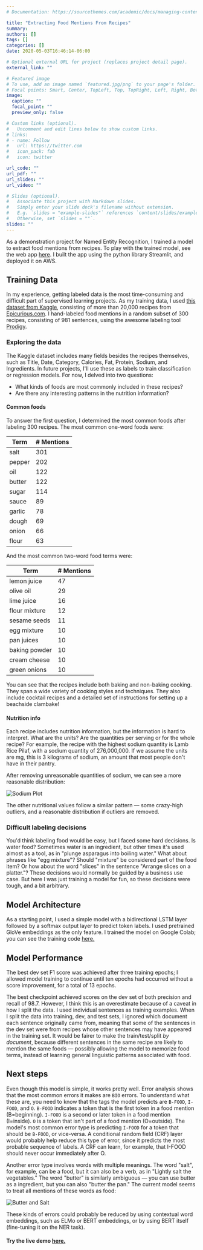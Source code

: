```yaml
---
# Documentation: https://sourcethemes.com/academic/docs/managing-content/

title: "Extracting Food Mentions From Recipes"
summary: 
authors: []
tags: []
categories: []
date: 2020-05-03T16:46:14-06:00

# Optional external URL for project (replaces project detail page).
external_link: ""

# Featured image
# To use, add an image named `featured.jpg/png` to your page's folder.
# Focal points: Smart, Center, TopLeft, Top, TopRight, Left, Right, BottomLeft, Bottom, BottomRight.
image:
  caption: ""
  focal_point: ""
  preview_only: false

# Custom links (optional).
#   Uncomment and edit lines below to show custom links.
# links:
# - name: Follow
#   url: https://twitter.com
#   icon_pack: fab
#   icon: twitter

url_code: ""
url_pdf: ""
url_slides: ""
url_video: ""

# Slides (optional).
#   Associate this project with Markdown slides.
#   Simply enter your slide deck's filename without extension.
#   E.g. `slides = "example-slides"` references `content/slides/example-slides.md`.
#   Otherwise, set `slides = ""`.
slides: ""
---
```

As a demonstration project for Named Entity Recognition, I trained a model to extract food mentions from recipes. To play with the trained model, see the web app [here](http://54.213.148.85:8501). I built the app using the python library Streamlit, and deployed it on AWS.




## Training Data
In my experience, getting labeled data is the most time-consuming and difficult part of supervised learning projects. As my training data, I used [this dataset from Kaggle](https://www.kaggle.com/hugodarwood/epirecipes), consisting of more than 20,000 recipes from [Epicurious.com](www.epicurious.com). I hand-labeled food mentions in a random subset of 300 recipes, consisting of 981 sentences, using the awesome labeling tool [Prodigy](https://prodi.gy). 


### Exploring the data
The Kaggle dataset includes many fields besides the recipes themselves, such as Title, Date, Category, Calories, Fat, Protein, Sodium, and Ingredients. In future projects, I'll use these as labels to train classification or regression models. For now, I delved into two questions:

* What kinds of foods are most commonly included in these recipes?
* Are there any interesting patterns in the nutrition information?

#### Common foods
To answer the first question, I determined the most common foods after labeling 300 recipes. The most common one-word foods were:

| Term      | # Mentions|
| ----------| ----------|
| salt    | 301       |
| pepper    | 202       |
| oil       | 122       |
| butter    | 122       |
| sugar     | 114       |
| sauce     | 89       |
| garlic    | 78       |
| dough    | 69       |
| onion    | 66       |
| flour    | 63       |


And the most common two-word food terms were:

| Term      | # Mentions|
| ----------| ----------|
|lemon juice| 47
|olive oil|29
|lime juice| 16
|flour mixture| 12
|sesame seeds| 11
|egg mixture| 10
|pan juices|10
|baking powder| 10
|cream cheese|10
|green onions| 10  


You can see that the recipes include both baking and non-baking cooking. They span a wide variety of cooking styles and techniques. They also include cocktail recipes and a detailed set of instructions for setting up a beachside clambake! 

#### Nutrition info
Each recipe includes nutrition information, but the information is hard to interpret. What are the units? Are the quantities per serving or for the whole recipe? For example, the recipe with the  highest sodium quantity is Lamb Rice Pilaf, with a sodium quantity of 276,000,000. If we assume the units are mg, this is 3 kilograms of sodium, an amount that most people don't have in their pantry.

After removing unreasonable quantities of sodium, we can see a more reasonable distribution:

![Sodium Plot](/img/sodium.jpg)

The other nutritional values follow a similar pattern — some crazy-high outliers, and a reasonable distribution if outliers are removed. 


### Difficult labeling decisions
You'd think labeling food would be easy, but I faced some hard decisions. Is water food? Sometimes water is an ingredient, but other times it's used almost as a tool, as in "plunge asparagus into boiling water." What about phrases like "egg mixture"? Should "mixture" be considered part of the food item? Or how about the word "slices" in the sentence "Arrange slices on a platter."? These decisions would normally be guided by  a business use case. But here I was just training a model for fun, so these decisions were tough, and a bit arbitrary. 

## Model Architecture
As a starting point, I used a simple model with a bidirectional LSTM layer followed by a softmax output layer to predict token labels. I used pretrained GloVe embeddings as the only feature. I trained the model on Google Colab; you can see the training code [here.](https://github.com/carolmanderson/food/blob/master/notebooks/modeling/Train_basic_LSTM_model.ipynb)

## Model Performance
The best dev set F1 score was achieved after three training epochs; I allowed model training to continue until ten epochs had occurred without a score improvement, for a total of 13 epochs. 

The best checkpoint achieved scores on the dev set of both precision and recall of 98.7. However, I think this is an overestimate because of a caveat in how I split the data. I used individual sentences as training examples. When I split the data into training, dev, and test sets, I ignored which document each sentence originally came from, meaning that some of the sentences in the dev set were from recipes whose other sentences may have appeared in the training set. It would be fairer to make the train/test/split _by document_, because different sentences in the same recipe are likely to mention the same foods — possibly allowing the model to memorize food terms, instead of learning general linguistic patterns associated with food. 

## Next steps
Even though this model is simple, it works pretty well. Error analysis shows that the most common errors it makes are `BIO` errors. To understand what these are, you need to know that the tags the model predicts are `B-FOOD`, `I-FOOD`, and `O`. `B-FOOD` indicates a token that is the first token in a food mention (B=beginning). `I-FOOD` is a second or later token in a food mention (I=inside). `O` is a token that isn't part of a food mention (O=outside). The model's most common error type is predicting `I-FOOD` for a token that should be `B-FOOD`, or vice-versa. A conditional random field (CRF) layer would probably help reduce this type of error, since it predicts the most probable sequence of labels. A CRF can learn, for example, that I-FOOD should never occur immediately after O.

Another error type involves words with multiple meanings. The word "salt", for example, can be a food, but it can also be a verb, as in "Lightly salt the vegetables." The word "butter" is similarly ambiguous — you can use butter as a ingredient, but you can also "butter the pan." The current model seems to treat all mentions of these words as food:


![Butter and Salt](/img/butter_salt_v3.png)

These kinds of errors could probably be reduced by using contextual word embeddings, such as ELMo or BERT embeddings, or by using BERT itself (fine-tuning it on the NER task). 

#### Try the live demo [here.](http://54.213.148.85:8501)  

